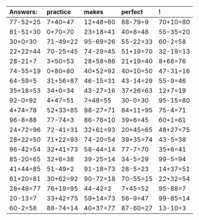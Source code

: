 | Answers: | practice | makes | perfect | ! |
| :--- | :--- | :--- | :--- | :--- |
| 77-52=25 | 7+40=47 | 12+48=60 | 88-79=9 | 70+10=80 | 
| 81-51=30 | 0+70=70 | 23+18=41 | 40+8=48 | 55-35=20 | 
| 30+0=30 | 71-49=22 | 95-69=26 | 55-22=33 | 60-2=58 | 
| 22+22=44 | 70-25=45 | 74-29=45 | 51+19=70 | 32-19=13 | 
| 28-21=7 | 3+50=53 | 28+58=86 | 21+19=40 | 8+68=76 | 
| 74-55=19 | 0+80=80 | 40+52=92 | 40+10=50 | 47-31=16 | 
| 64-59=5 | 31+56=87 | 46-15=31 | 43-14=29 | 55-9=46 | 
| 35+18=53 | 34+0=34 | 43-27=16 | 37+26=63 | 12+7=19 | 
| 92-0=92 | 4+47=51 | 7+48=55 | 30-0=30 | 95-15=80 | 
| 4+74=78 | 52+33=85 | 98-27=71 | 84+11=95 | 75-4=71 | 
| 96-8=88 | 77-74=3 | 86-76=10 | 39+6=45 | 60+1=61 | 
| 24+72=96 | 72-41=31 | 32+61=93 | 20+45=65 | 48+27=75 | 
| 28+22=50 | 71+22=93 | 74-20=54 | 39+35=74 | 43-5=38 | 
| 96-42=54 | 32+41=73 | 58-44=14 | 77-7=70 | 35+6=41 | 
| 85-20=65 | 32+6=38 | 39-25=14 | 34-5=29 | 99-5=94 | 
| 41+44=85 | 51-49=2 | 91-18=73 | 28-5=23 | 14+37=51 | 
| 61+20=81 | 30+62=92 | 90-72=18 | 70-55=15 | 22+32=54 | 
| 28+49=77 | 76+19=95 | 44-42=2 | 7+45=52 | 95-88=7 | 
| 20-13=7 | 33+42=75 | 59+14=73 | 56-9=47 | 99-85=14 | 
| 60-2=58 | 88-74=14 | 40+37=77 | 87-60=27 | 13-10=3 | 
